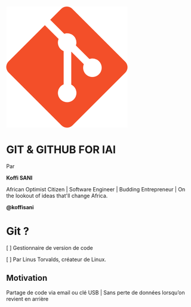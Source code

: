 ![alt git](https://github.com/koffisani/github-rep-for-iai/blob/pitchme/img/git.png)

# GIT & GITHUB FOR IAI
Par

**Koffi SANI**

African Optimist Citizen | Software Engineer | Budding Entrepreneur | On the lookout of ideas that'll change Africa.

**@koffisani**


# Git ?

[ ] Gestionnaire de version de code

[ ] Par Linus Torvalds, créateur de Linux.

## Motivation

Partage de code via email ou clé USB | Sans perte de données lorsqu’on revient en arrière
